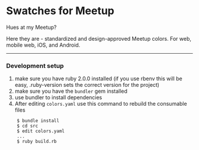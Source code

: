 # Swatches for Meetup

Hues at my Meetup?

Here they are - standardized and design-approved Meetup colors. For web, mobile web, iOS, and Android.

----

### Development setup

1. make sure you have ruby 2.0.0 installed (if you use rbenv this will be easy, .ruby-version sets the correct version for the project)
2. make sure you have the `bundler` gem installed
3. use bundler to install dependencies
4. After editing `colors.yaml` use this command to rebuild the consumable files

```
	$ bundle install
	$ cd src
	$ edit colors.yaml
	...
	$ ruby build.rb
```
